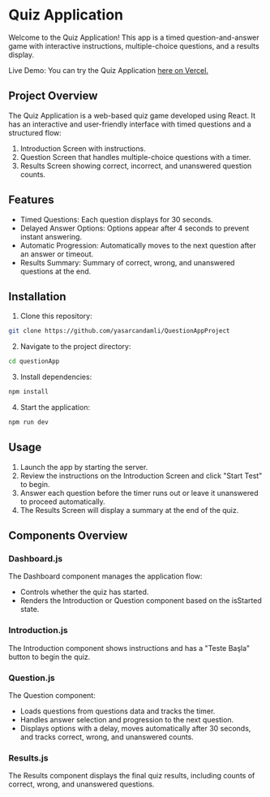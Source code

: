 # Quiz Application

Welcome to the Quiz Application! This app is a timed question-and-answer game with interactive instructions, multiple-choice questions, and a results display.

Live Demo: You can try the Quiz Application [here on Vercel.](https://polite-puppy-fb2d51.netlify.app/)

## Project Overview

The Quiz Application is a web-based quiz game developed using React. It has an interactive and user-friendly interface with timed questions and a structured flow:

1. Introduction Screen with instructions.
2. Question Screen that handles multiple-choice questions with a timer.
3. Results Screen showing correct, incorrect, and unanswered question counts.

## Features

- Timed Questions: Each question displays for 30 seconds.
- Delayed Answer Options: Options appear after 4 seconds to prevent instant answering.
- Automatic Progression: Automatically moves to the next question after an answer or timeout.
- Results Summary: Summary of correct, wrong, and unanswered questions at the end.

## Installation

1. Clone this repository:

```bash
git clone https://github.com/yasarcandamli/QuestionAppProject
```

2. Navigate to the project directory:

```bash
cd questionApp
```

3. Install dependencies:

```bash
npm install
```

4. Start the application:

```bash
npm run dev
```

## Usage

1. Launch the app by starting the server.
2. Review the instructions on the Introduction Screen and click "Start Test" to begin.
3. Answer each question before the timer runs out or leave it unanswered to proceed automatically.
4. The Results Screen will display a summary at the end of the quiz.

## Components Overview

### Dashboard.js

The Dashboard component manages the application flow:

- Controls whether the quiz has started.
- Renders the Introduction or Question component based on the isStarted state.

### Introduction.js

The Introduction component shows instructions and has a "Teste Başla" button to begin the quiz.

### Question.js

The Question component:

- Loads questions from questions data and tracks the timer.
- Handles answer selection and progression to the next question.
- Displays options with a delay, moves automatically after 30 seconds, and tracks correct, wrong, and unanswered counts.

### Results.js

The Results component displays the final quiz results, including counts of correct, wrong, and unanswered questions.
